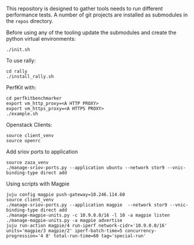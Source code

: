 This repository is designed to gather tools needs to run different performance
tests. A number of git projects are installed as submodules in the `repos`
directory.


Before using any of the tooling update the submodules and create the python
virtual environments:

```
./init.sh
```

To use rally:

```
cd rally
./install_rally.sh
```

PerfKit with:

```
cd perfkitbenchmarker
export vm_http_proxy=<A HTTP PROXY>
export vm_https_proxy=<A HTTPS PROXY>
./example.sh
```

Openstack Clients:

```
source client_venv 
source openrc 
```

Add sriov ports to application

```
source zaza_venv 
./manage-sriov-ports.py --application ubuntu --network stor9 --vnic-binding-type direct add
```

Using scripts with Magpie

```
juju config magpie push-gateway=10.246.114.60
source client_venv 
./manage-sriov-ports.py --application magpie  --network stor9 --vnic-binding-type direct add
./manage-magpie-units.py -c 10.9.0.0/16 -l 10 -a magpie listen
./manage-magpie-units.py -a magpie advertise
juju run-action magpie/4 run-iperf network-cidr='10.9.0.0/16' units='magpie/3 magpie/2' iperf-batch-time=5 concurrency-progression='4 8' total-run-time=60 tag='special-run'
```
